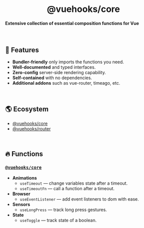 <h1 align="center">
  @vuehooks/core
</h1>
<h4>Extensive collection of essential composition functions for Vue</h4>

<br />

## :rocket: Features

- **Bundler-friendly** only imports the functions you need.
- **Well-documented** and typed interfaces.
- **Zero-config** server-side rendering capability.
- **Self-contained** with no dependencies.
- **Additional addons** such as vue-router, timeago, etc.

<br />

## :earth_americas: Ecosystem

- [@vuehooks/core](https://www.npmjs.com/package/@vuehooks/core)
- [@vuehooks/router](https://www.npmjs.com/package/@vuehooks/router)

<br />

## :fire: Functions

### [`@vuehooks/core`](https://www.npmjs.com/package/@vuehooks/core)

- **Animations**
  - `useTimeout` — change variables state after a timeout.
  - `useTimeoutFn` — call a function after a timeout.
- **Browser**
  - `useEventListener` — add event listeners to dom with ease.
- **Sensors**
  - `useLongPress` — track long press gestures.
- **State**
  - `useToggle` — track state of a boolean.
